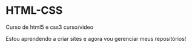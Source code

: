 # HTML-CSS
 Curso de html5 e css3 curso/video

 Estou aprendendo a criar sites e agora  vou gerenciar meus repositórios!
